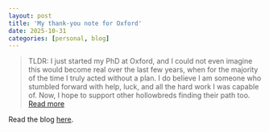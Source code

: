 ```yaml
---
layout: post
title: 'My thank-you note for Oxford'
date: 2025-10-31
categories: [personal, blog]
---
```

> TLDR: I just started my PhD at Oxford, and I could not even imagine this would become real over the last few years, when for the majority of the time I truly acted without a plan. I do believe I am someone who stumbled forward with help, luck, and all the hard work I was capable of. Now, I hope to support other hollowbreds finding their path too. [Read more](https://fracapuano.substack.com/p/my-thank-you-note-for-oxford)

Read the blog [here](https://fracapuano.substack.com/p/my-thank-you-note-for-oxford).